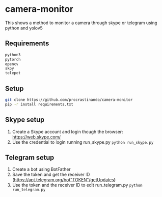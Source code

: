 # camera-monitor
This shows a method to monitor a camera through skype or telegram using python and yolov5

## Requirements
```bash
python3
pytorch
opencv
skpy
telepot
```

## Setup
```bash
git clone https://github.com/procrastinando/camera-monitor
pip -r install requirements.txt
```

## Skype setup
1. Create a Skype account and login though the browser: https://web.skype.com/
2. Use the credential to login running run_skype.py
```python run_skype.py```

## Telegram setup
1. Create a bot using BotFather
2. Save the token and get the receiver ID (https://apt.telegram.org/bot"TOKEN"/getUpdates)
3. Use the token and the receiver ID to edit run_telegram.py
```python run_telegram.py```
